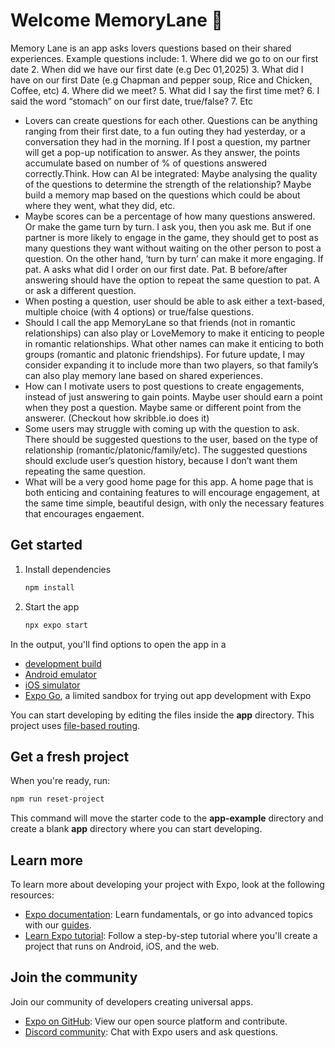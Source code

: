 # Welcome MemoryLane 👋

Memory Lane is an app asks lovers questions based on their shared experiences. Example questions include: 1. Where did we go to on our first date 2. When did we have our first date (e.g Dec 01,2025) 3. What did I have on our first Date (e.g Chapman and pepper soup, Rice and Chicken, Coffee, etc) 4. Where did we meet? 5. What did I say the first time met? 6. I said the word “stomach” on our first date,
true/false? 7. Etc

- Lovers can create questions for each other. Questions can be anything ranging from their first date, to a fun outing they had yesterday, or a conversation they had in the morning. If I post a question, my partner will get a pop-up notification to answer. As they answer, the points accumulate based on number of % of questions answered correctly.Think. How can AI be integrated: Maybe analysing the quality of the questions to determine the strength of the relationship? Maybe build a memory map based on the questions which could be about where they went, what they did, etc.
- Maybe scores can be a percentage of how many questions answered. Or make the game turn by turn. I ask you, then you ask me. But if one partner is more likely to engage in the game, they should get to post as many questions they want without waiting on the other person to post a question. On the other hand, ‘turn by turn’ can make it more engaging. If pat. A asks what did I order on our first date. Pat. B before/after answering should have the option to repeat the same question to pat. A or ask a different question.
- When posting a question, user should be able to ask either a text-based, multiple choice (with 4 options) or true/false questions.
- Should I call the app MemoryLane so that friends (not in romantic relationships) can also play or LoveMemory to make it enticing to people in romantic relationships. What other names can make it enticing to both groups (romantic and platonic friendships). For future update, I may consider expanding it to include more than two players, so that family’s can also play memory lane based on shared experiences.
- How can I motivate users to post questions to create engagements, instead of just answering to gain points. Maybe user should earn a point when they post a question. Maybe same or different point from the answerer. (Checkout how skribble.io does it)
- Some users may struggle with coming up with the question to ask. There should be suggested questions to the user, based on the type of relationship (romantic/platonic/family/etc). The suggested questions should exclude user’s question history, because I don’t want them repeating the same question.
- What will be a very good home page for this app. A home page that is both enticing and containing features to will encourage engagement, at the same time simple, beautiful design, with only the necessary features that encourages engaement.

## Get started

1. Install dependencies

   ```bash
   npm install
   ```

2. Start the app

   ```bash
   npx expo start
   ```

In the output, you'll find options to open the app in a

- [development build](https://docs.expo.dev/develop/development-builds/introduction/)
- [Android emulator](https://docs.expo.dev/workflow/android-studio-emulator/)
- [iOS simulator](https://docs.expo.dev/workflow/ios-simulator/)
- [Expo Go](https://expo.dev/go), a limited sandbox for trying out app development with Expo

You can start developing by editing the files inside the **app** directory. This project uses [file-based routing](https://docs.expo.dev/router/introduction).

## Get a fresh project

When you're ready, run:

```bash
npm run reset-project
```

This command will move the starter code to the **app-example** directory and create a blank **app** directory where you can start developing.

## Learn more

To learn more about developing your project with Expo, look at the following resources:

- [Expo documentation](https://docs.expo.dev/): Learn fundamentals, or go into advanced topics with our [guides](https://docs.expo.dev/guides).
- [Learn Expo tutorial](https://docs.expo.dev/tutorial/introduction/): Follow a step-by-step tutorial where you'll create a project that runs on Android, iOS, and the web.

## Join the community

Join our community of developers creating universal apps.

- [Expo on GitHub](https://github.com/expo/expo): View our open source platform and contribute.
- [Discord community](https://chat.expo.dev): Chat with Expo users and ask questions.
